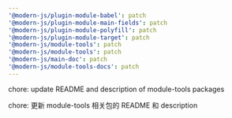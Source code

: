 ```yaml
---
'@modern-js/plugin-module-babel': patch
'@modern-js/plugin-module-main-fields': patch
'@modern-js/plugin-module-polyfill': patch
'@modern-js/plugin-module-target': patch
'@modern-js/module-tools': patch
'@modern-js/module-tools': patch
'@modern-js/main-doc': patch
'@modern-js/module-tools-docs': patch
---
```


chore: update README and description of module-tools packages

chore: 更新 module-tools 相关包的 README 和 description

